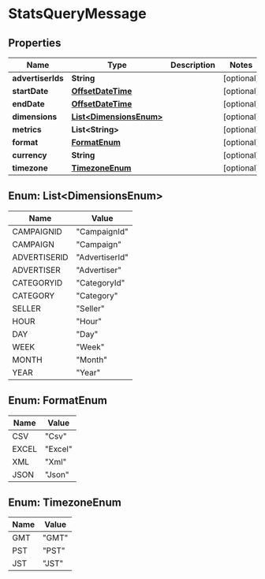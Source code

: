 

# StatsQueryMessage

## Properties

Name | Type | Description | Notes
------------ | ------------- | ------------- | -------------
**advertiserIds** | **String** |  |  [optional]
**startDate** | [**OffsetDateTime**](OffsetDateTime.md) |  |  [optional]
**endDate** | [**OffsetDateTime**](OffsetDateTime.md) |  |  [optional]
**dimensions** | [**List&lt;DimensionsEnum&gt;**](#List&lt;DimensionsEnum&gt;) |  |  [optional]
**metrics** | **List&lt;String&gt;** |  |  [optional]
**format** | [**FormatEnum**](#FormatEnum) |  |  [optional]
**currency** | **String** |  |  [optional]
**timezone** | [**TimezoneEnum**](#TimezoneEnum) |  |  [optional]



## Enum: List&lt;DimensionsEnum&gt;

Name | Value
---- | -----
CAMPAIGNID | &quot;CampaignId&quot;
CAMPAIGN | &quot;Campaign&quot;
ADVERTISERID | &quot;AdvertiserId&quot;
ADVERTISER | &quot;Advertiser&quot;
CATEGORYID | &quot;CategoryId&quot;
CATEGORY | &quot;Category&quot;
SELLER | &quot;Seller&quot;
HOUR | &quot;Hour&quot;
DAY | &quot;Day&quot;
WEEK | &quot;Week&quot;
MONTH | &quot;Month&quot;
YEAR | &quot;Year&quot;



## Enum: FormatEnum

Name | Value
---- | -----
CSV | &quot;Csv&quot;
EXCEL | &quot;Excel&quot;
XML | &quot;Xml&quot;
JSON | &quot;Json&quot;



## Enum: TimezoneEnum

Name | Value
---- | -----
GMT | &quot;GMT&quot;
PST | &quot;PST&quot;
JST | &quot;JST&quot;




